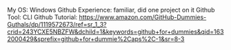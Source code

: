 My OS: Windows
Github Experience: familiar, did one project on it
Github Tool: CLI
Github Tutorial: https://www.amazon.com/GitHub-Dummies-Guthals/dp/1119572673/ref=sr_1_3?crid=243YCXE5NBZFW&dchild=1&keywords=github+for+dummies&qid=1632000429&sprefix=github+for+dummie%2Caps%2C-1&sr=8-3
